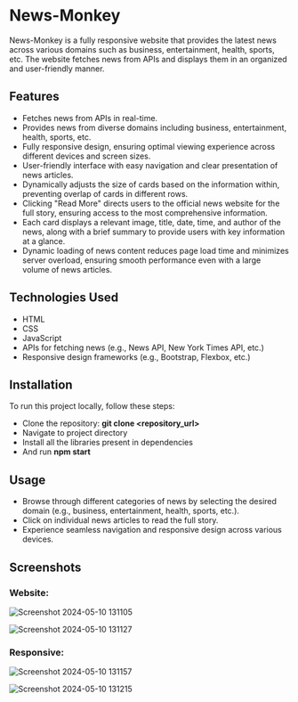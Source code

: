 # News-Monkey
News-Monkey is a fully responsive website that provides the latest news across various domains such as business, entertainment, health, sports, etc. The website fetches news from APIs and displays them in an organized and user-friendly manner.

## Features
- Fetches news from APIs in real-time.
- Provides news from diverse domains including business, entertainment, health, sports, etc.
- Fully responsive design, ensuring optimal viewing experience across different devices and screen sizes.
- User-friendly interface with easy navigation and clear presentation of news articles.
- Dynamically adjusts the size of cards based on the information within, preventing overlap of cards in different rows.
- Clicking "Read More" directs users to the official news website for the full story, ensuring access to the most comprehensive information.
- Each card displays a relevant image, title, date, time, and author of the news, along with a brief summary to provide users with key information at a glance.
- Dynamic loading of news content reduces page load time and minimizes server overload, ensuring smooth performance even with a large volume of news articles.

## Technologies Used
- HTML
- CSS
- JavaScript
- APIs for fetching news (e.g., News API, New York Times API, etc.)
- Responsive design frameworks (e.g., Bootstrap, Flexbox, etc.)

## Installation
To run this project locally, follow these steps:
- Clone the repository: **git clone <repository_url>**
- Navigate to project directory
- Install all the libraries present in dependencies
- And run **npm start**
  
## Usage
- Browse through different categories of news by selecting the desired domain (e.g., business, entertainment, health, sports, etc.).
- Click on individual news articles to read the full story.
- Experience seamless navigation and responsive design across various devices.

## Screenshots
### Website:
![Screenshot 2024-05-10 131105](https://github.com/Sonika-B/News-Monkey/assets/101943808/50ef8620-c137-4caa-b654-0dec34d582ba)


![Screenshot 2024-05-10 131127](https://github.com/Sonika-B/News-Monkey/assets/101943808/9b3fadfa-ea79-49be-b1e8-3f0e1f353bfe)

### Responsive:
![Screenshot 2024-05-10 131157](https://github.com/Sonika-B/News-Monkey/assets/101943808/823d9bc9-8832-4d32-8c96-94559fd950c2)


![Screenshot 2024-05-10 131215](https://github.com/Sonika-B/News-Monkey/assets/101943808/c503a5db-7fd0-4eba-9416-544067a9cb8d)


